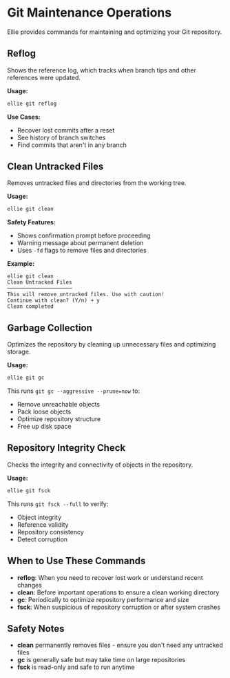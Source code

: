 # Git Maintenance Operations

Ellie provides commands for maintaining and optimizing your Git repository.

## Reflog

Shows the reference log, which tracks when branch tips and other references were updated.

**Usage:**

```bash
ellie git reflog
```

**Use Cases:**

- Recover lost commits after a reset
- See history of branch switches
- Find commits that aren't in any branch

## Clean Untracked Files

Removes untracked files and directories from the working tree.

**Usage:**

```bash
ellie git clean
```

**Safety Features:**

- Shows confirmation prompt before proceeding
- Warning message about permanent deletion
- Uses `-fd` flags to remove files and directories

**Example:**

```text
ellie git clean
Clean Untracked Files
─────────────────────
This will remove untracked files. Use with caution!
Continue with clean? (Y/n) ➜ y
Clean completed
```

## Garbage Collection

Optimizes the repository by cleaning up unnecessary files and optimizing storage.

**Usage:**

```bash
ellie git gc
```

This runs `git gc --aggressive --prune=now` to:

- Remove unreachable objects
- Pack loose objects
- Optimize repository structure
- Free up disk space

## Repository Integrity Check

Checks the integrity and connectivity of objects in the repository.

**Usage:**

```bash
ellie git fsck
```

This runs `git fsck --full` to verify:

- Object integrity
- Reference validity  
- Repository consistency
- Detect corruption

## When to Use These Commands

- **reflog**: When you need to recover lost work or understand recent changes
- **clean**: Before important operations to ensure a clean working directory
- **gc**: Periodically to optimize repository performance and size
- **fsck**: When suspicious of repository corruption or after system crashes

## Safety Notes

- **clean** permanently removes files - ensure you don't need any untracked files
- **gc** is generally safe but may take time on large repositories
- **fsck** is read-only and safe to run anytime
